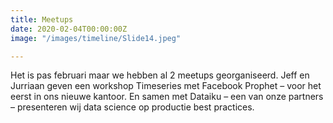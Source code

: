 ```yaml
---
title: Meetups
date: 2020-02-04T00:00:00Z
image: "/images/timeline/Slide14.jpeg"

---
```

Het is pas februari maar we hebben al 2 meetups georganiseerd. Jeff en Jurriaan geven een workshop Timeseries met Facebook Prophet – voor het eerst in ons nieuwe kantoor. En samen met Dataiku – een van onze partners – presenteren wij data science op productie best practices.